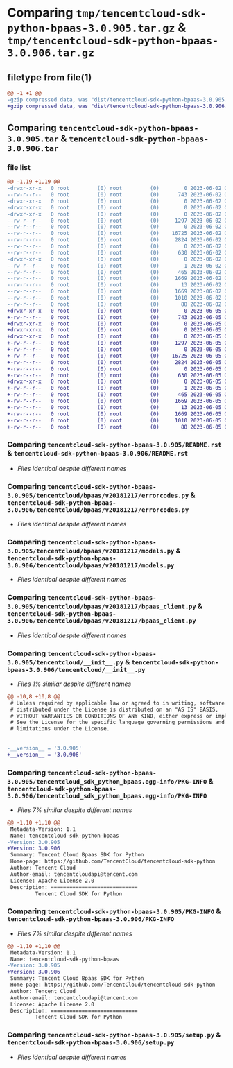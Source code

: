 # Comparing `tmp/tencentcloud-sdk-python-bpaas-3.0.905.tar.gz` & `tmp/tencentcloud-sdk-python-bpaas-3.0.906.tar.gz`

## filetype from file(1)

```diff
@@ -1 +1 @@
-gzip compressed data, was "dist/tencentcloud-sdk-python-bpaas-3.0.905.tar", last modified: Fri Jun  2 00:21:34 2023, max compression
+gzip compressed data, was "dist/tencentcloud-sdk-python-bpaas-3.0.906.tar", last modified: Mon Jun  5 00:28:02 2023, max compression
```

## Comparing `tencentcloud-sdk-python-bpaas-3.0.905.tar` & `tencentcloud-sdk-python-bpaas-3.0.906.tar`

### file list

```diff
@@ -1,19 +1,19 @@
-drwxr-xr-x   0 root         (0) root         (0)        0 2023-06-02 00:21:34.000000 tencentcloud-sdk-python-bpaas-3.0.905/
--rw-r--r--   0 root         (0) root         (0)      743 2023-06-02 00:21:34.000000 tencentcloud-sdk-python-bpaas-3.0.905/README.rst
-drwxr-xr-x   0 root         (0) root         (0)        0 2023-06-02 00:21:34.000000 tencentcloud-sdk-python-bpaas-3.0.905/tencentcloud/
-drwxr-xr-x   0 root         (0) root         (0)        0 2023-06-02 00:21:34.000000 tencentcloud-sdk-python-bpaas-3.0.905/tencentcloud/bpaas/
-drwxr-xr-x   0 root         (0) root         (0)        0 2023-06-02 00:21:34.000000 tencentcloud-sdk-python-bpaas-3.0.905/tencentcloud/bpaas/v20181217/
--rw-r--r--   0 root         (0) root         (0)     1297 2023-06-02 00:21:34.000000 tencentcloud-sdk-python-bpaas-3.0.905/tencentcloud/bpaas/v20181217/errorcodes.py
--rw-r--r--   0 root         (0) root         (0)        0 2023-06-02 00:21:34.000000 tencentcloud-sdk-python-bpaas-3.0.905/tencentcloud/bpaas/v20181217/__init__.py
--rw-r--r--   0 root         (0) root         (0)    16725 2023-06-02 00:21:34.000000 tencentcloud-sdk-python-bpaas-3.0.905/tencentcloud/bpaas/v20181217/models.py
--rw-r--r--   0 root         (0) root         (0)     2824 2023-06-02 00:21:34.000000 tencentcloud-sdk-python-bpaas-3.0.905/tencentcloud/bpaas/v20181217/bpaas_client.py
--rw-r--r--   0 root         (0) root         (0)        0 2023-06-02 00:21:34.000000 tencentcloud-sdk-python-bpaas-3.0.905/tencentcloud/bpaas/__init__.py
--rw-r--r--   0 root         (0) root         (0)      630 2023-06-02 00:21:34.000000 tencentcloud-sdk-python-bpaas-3.0.905/tencentcloud/__init__.py
-drwxr-xr-x   0 root         (0) root         (0)        0 2023-06-02 00:21:34.000000 tencentcloud-sdk-python-bpaas-3.0.905/tencentcloud_sdk_python_bpaas.egg-info/
--rw-r--r--   0 root         (0) root         (0)        1 2023-06-02 00:21:34.000000 tencentcloud-sdk-python-bpaas-3.0.905/tencentcloud_sdk_python_bpaas.egg-info/dependency_links.txt
--rw-r--r--   0 root         (0) root         (0)      465 2023-06-02 00:21:34.000000 tencentcloud-sdk-python-bpaas-3.0.905/tencentcloud_sdk_python_bpaas.egg-info/SOURCES.txt
--rw-r--r--   0 root         (0) root         (0)     1669 2023-06-02 00:21:34.000000 tencentcloud-sdk-python-bpaas-3.0.905/tencentcloud_sdk_python_bpaas.egg-info/PKG-INFO
--rw-r--r--   0 root         (0) root         (0)       13 2023-06-02 00:21:34.000000 tencentcloud-sdk-python-bpaas-3.0.905/tencentcloud_sdk_python_bpaas.egg-info/top_level.txt
--rw-r--r--   0 root         (0) root         (0)     1669 2023-06-02 00:21:34.000000 tencentcloud-sdk-python-bpaas-3.0.905/PKG-INFO
--rw-r--r--   0 root         (0) root         (0)     1010 2023-06-02 00:21:34.000000 tencentcloud-sdk-python-bpaas-3.0.905/setup.py
--rw-r--r--   0 root         (0) root         (0)       88 2023-06-02 00:21:34.000000 tencentcloud-sdk-python-bpaas-3.0.905/setup.cfg
+drwxr-xr-x   0 root         (0) root         (0)        0 2023-06-05 00:28:02.000000 tencentcloud-sdk-python-bpaas-3.0.906/
+-rw-r--r--   0 root         (0) root         (0)      743 2023-06-05 00:28:02.000000 tencentcloud-sdk-python-bpaas-3.0.906/README.rst
+drwxr-xr-x   0 root         (0) root         (0)        0 2023-06-05 00:28:02.000000 tencentcloud-sdk-python-bpaas-3.0.906/tencentcloud/
+drwxr-xr-x   0 root         (0) root         (0)        0 2023-06-05 00:28:02.000000 tencentcloud-sdk-python-bpaas-3.0.906/tencentcloud/bpaas/
+drwxr-xr-x   0 root         (0) root         (0)        0 2023-06-05 00:28:02.000000 tencentcloud-sdk-python-bpaas-3.0.906/tencentcloud/bpaas/v20181217/
+-rw-r--r--   0 root         (0) root         (0)     1297 2023-06-05 00:28:02.000000 tencentcloud-sdk-python-bpaas-3.0.906/tencentcloud/bpaas/v20181217/errorcodes.py
+-rw-r--r--   0 root         (0) root         (0)        0 2023-06-05 00:28:02.000000 tencentcloud-sdk-python-bpaas-3.0.906/tencentcloud/bpaas/v20181217/__init__.py
+-rw-r--r--   0 root         (0) root         (0)    16725 2023-06-05 00:28:02.000000 tencentcloud-sdk-python-bpaas-3.0.906/tencentcloud/bpaas/v20181217/models.py
+-rw-r--r--   0 root         (0) root         (0)     2824 2023-06-05 00:28:02.000000 tencentcloud-sdk-python-bpaas-3.0.906/tencentcloud/bpaas/v20181217/bpaas_client.py
+-rw-r--r--   0 root         (0) root         (0)        0 2023-06-05 00:28:02.000000 tencentcloud-sdk-python-bpaas-3.0.906/tencentcloud/bpaas/__init__.py
+-rw-r--r--   0 root         (0) root         (0)      630 2023-06-05 00:28:02.000000 tencentcloud-sdk-python-bpaas-3.0.906/tencentcloud/__init__.py
+drwxr-xr-x   0 root         (0) root         (0)        0 2023-06-05 00:28:02.000000 tencentcloud-sdk-python-bpaas-3.0.906/tencentcloud_sdk_python_bpaas.egg-info/
+-rw-r--r--   0 root         (0) root         (0)        1 2023-06-05 00:28:02.000000 tencentcloud-sdk-python-bpaas-3.0.906/tencentcloud_sdk_python_bpaas.egg-info/dependency_links.txt
+-rw-r--r--   0 root         (0) root         (0)      465 2023-06-05 00:28:02.000000 tencentcloud-sdk-python-bpaas-3.0.906/tencentcloud_sdk_python_bpaas.egg-info/SOURCES.txt
+-rw-r--r--   0 root         (0) root         (0)     1669 2023-06-05 00:28:02.000000 tencentcloud-sdk-python-bpaas-3.0.906/tencentcloud_sdk_python_bpaas.egg-info/PKG-INFO
+-rw-r--r--   0 root         (0) root         (0)       13 2023-06-05 00:28:02.000000 tencentcloud-sdk-python-bpaas-3.0.906/tencentcloud_sdk_python_bpaas.egg-info/top_level.txt
+-rw-r--r--   0 root         (0) root         (0)     1669 2023-06-05 00:28:02.000000 tencentcloud-sdk-python-bpaas-3.0.906/PKG-INFO
+-rw-r--r--   0 root         (0) root         (0)     1010 2023-06-05 00:28:02.000000 tencentcloud-sdk-python-bpaas-3.0.906/setup.py
+-rw-r--r--   0 root         (0) root         (0)       88 2023-06-05 00:28:02.000000 tencentcloud-sdk-python-bpaas-3.0.906/setup.cfg
```

### Comparing `tencentcloud-sdk-python-bpaas-3.0.905/README.rst` & `tencentcloud-sdk-python-bpaas-3.0.906/README.rst`

 * *Files identical despite different names*

### Comparing `tencentcloud-sdk-python-bpaas-3.0.905/tencentcloud/bpaas/v20181217/errorcodes.py` & `tencentcloud-sdk-python-bpaas-3.0.906/tencentcloud/bpaas/v20181217/errorcodes.py`

 * *Files identical despite different names*

### Comparing `tencentcloud-sdk-python-bpaas-3.0.905/tencentcloud/bpaas/v20181217/models.py` & `tencentcloud-sdk-python-bpaas-3.0.906/tencentcloud/bpaas/v20181217/models.py`

 * *Files identical despite different names*

### Comparing `tencentcloud-sdk-python-bpaas-3.0.905/tencentcloud/bpaas/v20181217/bpaas_client.py` & `tencentcloud-sdk-python-bpaas-3.0.906/tencentcloud/bpaas/v20181217/bpaas_client.py`

 * *Files identical despite different names*

### Comparing `tencentcloud-sdk-python-bpaas-3.0.905/tencentcloud/__init__.py` & `tencentcloud-sdk-python-bpaas-3.0.906/tencentcloud/__init__.py`

 * *Files 1% similar despite different names*

```diff
@@ -10,8 +10,8 @@
 # Unless required by applicable law or agreed to in writing, software
 # distributed under the License is distributed on an "AS IS" BASIS,
 # WITHOUT WARRANTIES OR CONDITIONS OF ANY KIND, either express or implied.
 # See the License for the specific language governing permissions and
 # limitations under the License.
 
 
-__version__ = '3.0.905'
+__version__ = '3.0.906'
```

### Comparing `tencentcloud-sdk-python-bpaas-3.0.905/tencentcloud_sdk_python_bpaas.egg-info/PKG-INFO` & `tencentcloud-sdk-python-bpaas-3.0.906/tencentcloud_sdk_python_bpaas.egg-info/PKG-INFO`

 * *Files 7% similar despite different names*

```diff
@@ -1,10 +1,10 @@
 Metadata-Version: 1.1
 Name: tencentcloud-sdk-python-bpaas
-Version: 3.0.905
+Version: 3.0.906
 Summary: Tencent Cloud Bpaas SDK for Python
 Home-page: https://github.com/TencentCloud/tencentcloud-sdk-python
 Author: Tencent Cloud
 Author-email: tencentcloudapi@tencent.com
 License: Apache License 2.0
 Description: ============================
         Tencent Cloud SDK for Python
```

### Comparing `tencentcloud-sdk-python-bpaas-3.0.905/PKG-INFO` & `tencentcloud-sdk-python-bpaas-3.0.906/PKG-INFO`

 * *Files 7% similar despite different names*

```diff
@@ -1,10 +1,10 @@
 Metadata-Version: 1.1
 Name: tencentcloud-sdk-python-bpaas
-Version: 3.0.905
+Version: 3.0.906
 Summary: Tencent Cloud Bpaas SDK for Python
 Home-page: https://github.com/TencentCloud/tencentcloud-sdk-python
 Author: Tencent Cloud
 Author-email: tencentcloudapi@tencent.com
 License: Apache License 2.0
 Description: ============================
         Tencent Cloud SDK for Python
```

### Comparing `tencentcloud-sdk-python-bpaas-3.0.905/setup.py` & `tencentcloud-sdk-python-bpaas-3.0.906/setup.py`

 * *Files identical despite different names*

